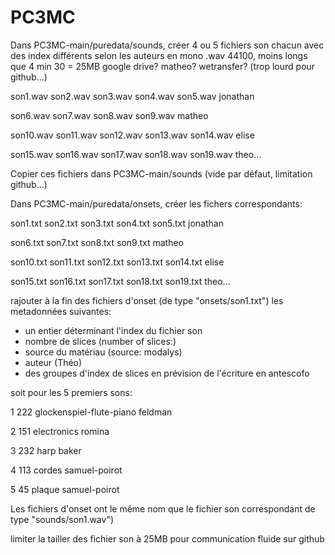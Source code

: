 # PC3MC
Dans PC3MC-main/puredata/sounds, créer 4 ou 5 fichiers son chacun avec des index différents selon les auteurs
en mono .wav 44100, moins longs que 4 min 30 = 25MB
google drive? matheo? wetransfer? (trop lourd pour github...)

son1.wav son2.wav son3.wav son4.wav son5.wav jonathan

son6.wav son7.wav son8.wav son9.wav matheo

son10.wav son11.wav son12.wav son13.wav son14.wav elise

son15.wav son16.wav son17.wav son18.wav son19.wav theo...

Copier ces fichiers dans PC3MC-main/sounds (vide par défaut, limitation github...)

Dans PC3MC-main/puredata/onsets, créer les fichers correspondants:

son1.txt son2.txt son3.txt son4.txt son5.txt jonathan

son6.txt son7.txt son8.txt son9.txt matheo

son10.txt son11.txt son12.txt son13.txt son14.txt elise

son15.txt son16.txt son17.txt son18.txt son19.txt theo...


rajouter à la fin des fichiers d'onset (de type "onsets/son1.txt")
les metadonnées suivantes:
- un entier déterminant l'index du fichier son
- nombre de slices (number of slices:)
- source du matériau (source: modalys)
- auteur (Théo)
- des groupes d'index de slices en prévision de l'écriture en antescofo

soit pour les 5 premiers sons:

1 222 glockenspiel-flute-piano feldman

2 151 electronics romina

3 232 harp baker

4 113 cordes samuel-poirot

5 45 plaque samuel-poirot 

Les fichiers d'onset ont le même nom que le fichier son correspondant de type "sounds/son1.wav")

limiter la tailler des fichier son à 25MB pour communication fluide sur github
